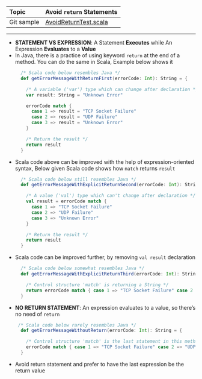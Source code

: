 | Topic | Avoid `return` Statements  |
| :--- | :--- |
| Git sample | [AvoidReturnTest.scala](https://github.com/inbravo/scala-src/blob/master/src/main/scala/com/inbravo/lang/AvoidReturnTest.scala)|

---

*	**STATEMENT VS EXPRESSION**: A Statement **Executes** while An Expression **Evaluates** to a **Value**
*	In Java, there is a practice of using keyword `return` at the end of a method. You can do the same in Scala, Example below shows it
	```scala
	  /* Scala code below resembles Java */
	  def getErrorMessageWithReturnFirst(errorCode: Int): String = {

		/* A variable ('var') type which can change after declaration */
		var result: String = "Unknown Error"

		errorCode match {
		  case 1 => result = "TCP Socket Failure"
		  case 2 => result = "UDP Failure"
		  case 3 => result = "Unknown Error"
		}

		/* Return the result */
		return result
	  }
	```
*	Scala code above can be improved with the help of expression-oriented syntax, Below given Scala code shows how `match` returns `result`
	```scala
	  /* Scala code below still resembles Java */
	  def getErrorMessageWithExplicitReturnSecond(errorCode: Int): String = {

		/* A value ('val') type which can't change after declaration */
		val result = errorCode match {
		  case 1 => "TCP Socket Failure"
		  case 2 => "UDP Failure"
		  case 3 => "Unknown Error"
		}

		/* Return the result */
		return result
	  }
	```
*	Scala code can be improved further, by removing `val result` declaration
	```scala
	  /* Scala code below somewhat resembles Java */
	  def getErrorMessageWithExplicitReturnThird(errorCode: Int): String = {

		/* Control structure 'match' is returning a String */
		return errorCode match { case 1 => "TCP Socket Failure" case 2 => "UDP Failure" case 3 => "Unknown Error" }
	  }
	```
*	**NO RETURN STATEMENT**: An expression evaluates to a value, so there’s no need of `return`
	```scala
	 /* Scala code below rarely resembles Java */
	  def getErrorMessageWithoutReturn(errorCode: Int): String = {

		/* Control structure 'match' is the last statement in this method; automatically taken as return value */
		errorCode match { case 1 => "TCP Socket Failure" case 2 => "UDP Failure" case 3 => "Unknown Error" }
	  }
	```
*	Avoid return statement and prefer to have the last expression be the return value